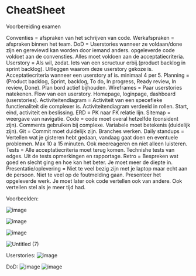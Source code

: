 # CheatSheet
Voorbereiding examen

Conventies = afspraken van het schrijven van code.
Werkafspraken = afspraken binnen het team.
DoD = Userstories wanneer ze voldaan/done zijn en gereviewd kan worden door iemand anders. opgeleverde code voldoet aan de convensties.
Alles moet voldoen aan de acceptatiecriteria.
Userstory = Als wil, zodat. Iets van een scructuur erbij.(product backlog in sprint backlog). Uitleggen waarom deze userstory gekoze is.
Acceptatiecriteria wanneer een userstory af is. minimaal 4 per 5.
Planning = (Product backlog, Sprint, backlog, To do, In progress, Ready review, In review, Done). Plan bord actief bijhouden.
Wireframes = Paar userstories natekenen. Flow van een userstory. Homepage, loginpage, dashboard (userstories).
Activiteitendiagram = Activiteit van een specefieke functienaliteit die complexer is. Activiteitendiagram verdeeld in rollen. Start, eind, activiteit en beslissing.
ERD = PK naar FK relatie lijn.
Sitemap = weergave van navigatie.
Code = code moet overal hetzelfde (consident zijn). Comments gebruiken bij complexe. Variabele moet betekenis (duidelijk zijn).
Git = Commit moet duidelijk zijn. Branches werken. 
Daily standups = Vertellen wat je gisteren hebt gedaan, vandaag gaat doen en eventuele problemen. Max 10 a 15 minuten. Ook meereageren en niet alleen luisteren.
Tests = Alle acceptatiecriteria moet terug komen. Technishe tests van edges. Uit de tests opmerkingen en rapportage.
Retro = Bespreken wat goed en slecht ging en hoe kan het beter. Je moet meer de diepte in.
Presentatie/oplevering = Niet te veel bezig zijn met je laptop maar echt aan de persoon. Niet te veel op de foutmelding gaan. Presenteer het opgeleverde werk.
Je moet later ook code vertellen ook van andere. Ook vertellen stel als je meer tijd had.

Voorbeelden:

![image](https://github.com/YassineChadili/CheatSheet/assets/93526956/9c64dcba-cd0c-4cda-b1e0-7521e1c7ad31)

![image](https://github.com/YassineChadili/CheatSheet/assets/93526956/22203d4c-c545-4e58-bc31-f45b255403e6)

![image](https://github.com/YassineChadili/CheatSheet/assets/93526956/2c6705ab-52c2-4046-bcfa-cf362df8e998)

![Untitled (7)](https://github.com/YassineChadili/CheatSheet/assets/93526956/d7019dab-947e-4e1b-bdf6-e7b5b95618d4)

Userstories:
![image](https://github.com/YassineChadili/CheatSheet/assets/93526956/d3347e8b-32e3-4e94-9346-478c09a70d81)


DoD:
![image](https://github.com/YassineChadili/CheatSheet/assets/93526956/580d1483-a45b-47b8-8159-1a0a65426f64)
![image](https://github.com/YassineChadili/CheatSheet/assets/93526956/24bd8dcf-03e4-466b-ab21-92021af8069e)

